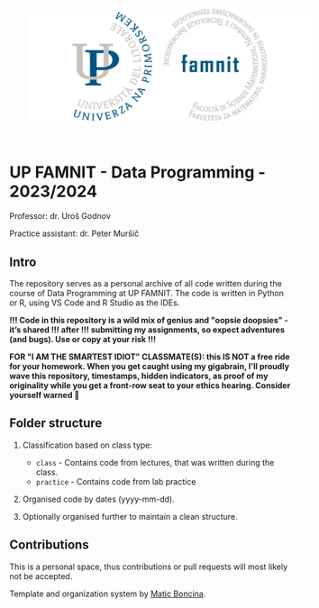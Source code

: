 <p align="center">
  <img src="famnit.png" style="padding: 32px" />
</p>

# UP FAMNIT - Data Programming - 2023/2024

Professor: dr. Uroš Godnov

Practice assistant: dr. Peter Muršič

## Intro

The repository serves as a personal archive of all code written during the course of Data Programming at UP FAMNIT. The code is written in Python or R, using VS Code and R Studio as the IDEs.

**!!! Code in this repository is a wild mix of genius and "oopsie doopsies" - it’s shared !!! after !!! submitting my assignments, so expect adventures (and bugs). Use or copy at your risk !!!**

**FOR "I AM THE SMARTEST IDIOT" CLASSMATE(S): this IS NOT a free ride for your homework. When you get caught using my gigabrain, I'll proudly wave this repository, timestamps, hidden indicators, as proof of my originality while you get a front-row seat to your ethics hearing. Consider yourself warned 💅**

## Folder structure

1. Classification based on class type:
    - `class` - Contains code from lectures, that was written during the class.
    - `practice` - Contains code from lab practice

2. Organised code by dates (yyyy-mm-dd).

3. Optionally organised further to maintain a clean structure.

## Contributions
This is a personal space, thus contributions or pull requests will most likely not be accepted. 

Template and organization system by [Matic Boncina](https://github.com/maticboncina).
